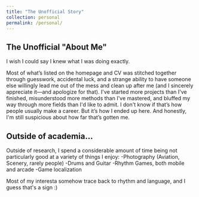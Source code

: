 ```yaml
---
title: "The Unofficial Story"
collection: personal
permalink: /personal/
---
```


The Unofficial "About Me"
------

I wish I could say I knew what I was doing exactly.

Most of what’s listed on the homepage and CV was stitched together through guesswork, accidental luck, and a strange ability to have someone else willingly lead me out of the mess and clean up after me (and I sincerely appreciate it—and apologize for that).
I've started more projects than I've finished, misunderstood more methods than I've mastered, and bluffed my way through more fields than I'd like to admit. I don't know if that’s how people usually make a career.
But it’s how I ended up here.
And honestly, I'm still suspicious about how far that’s gotten me.

Outside of academia...
------
Outside of research, I spend a considerable amount of time being not particularly good at a variety of things I enjoy:
  -Photography (Aviation, Scenery, rarely people)
  -Drums and Guitar
  -Rhythm Games, both mobile and arcade
  -Game localization

Most of my interesta somehow trace back to rhythm and language, and I guess that's a sign :)


